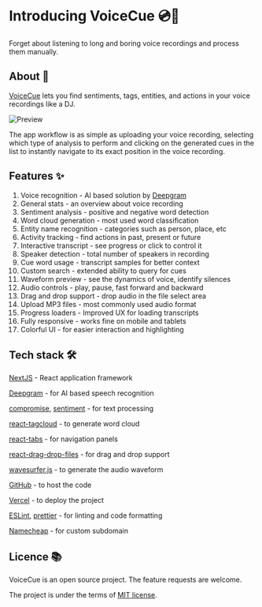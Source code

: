 # Introducing VoiceCue 💿📍

Forget about listening to long and boring voice recordings and process them manually.

## About 👀

[VoiceCue](https://cue.madza.dev) lets you find sentiments, tags, entities, and actions in your voice recordings like a DJ.

![Preview](https://github.com/madzadev/voice-cue/blob/main/public/media-card.png)

The app workflow is as simple as uploading your voice recording, selecting which type of analysis to perform and clicking on the generated cues in the list to instantly navigate to its exact position in the voice recording.

## Features ✨

1. Voice recognition - AI based solution by [Deepgram](https://deepgram.com)
2. General stats - an overview about voice recording
3. Sentiment analysis - positive and negative word detection
4. Word cloud generation - most used word classification
5. Entity name recognition - categories such as person, place, etc
6. Activity tracking - find actions in past, present or future
7. Interactive transcript - see progress or click to control it
8. Speaker detection - total number of speakers in recording
9. Cue word usage - transcript samples for better context
10. Custom search - extended ability to query for cues
11. Waveform preview - see the dynamics of voice, identify silences
12. Audio controls - play, pause, fast forward and backward
13. Drag and drop support - drop audio in the file select area
14. Upload MP3 files - most commonly used audio format
15. Progress loaders - Improved UX for loading transcripts
16. Fully responsive - works fine on mobile and tablets
17. Colorful UI - for easier interaction and highlighting

## Tech stack 🛠️

[NextJS](https://nextjs.org) - React application framework

[Deepgram](https://deepgram.com) - for AI based speech recognition

[compromise](https://www.npmjs.com/package/compromise), [sentiment](https://www.npmjs.com/package/sentiment) - for text processing

[react-tagcloud](https://www.npmjs.com/package/react-tagcloud) - to generate word cloud

[react-tabs](https://www.npmjs.com/package/react-tabs) - for navigation panels

[react-drag-drop-files](https://www.npmjs.com/package/react-drag-drop-files) - for drag and drop support

[wavesurfer.js](https://www.npmjs.com/package/wavesurfer.js) - to generate the audio waveform

[GitHub](https://github.com) - to host the code

[Vercel](https://vercel.com) - to deploy the project

[ESLint](https://eslint.org/), [prettier](https://prettier.io/) - for linting and code formatting

[Namecheap](https://namecheap.com) - for custom subdomain

## Licence 📚

VoiceCue is an open source project. The feature requests are welcome.

The project is under the terms of [MIT license](https://choosealicense.com/licenses/mit/).
